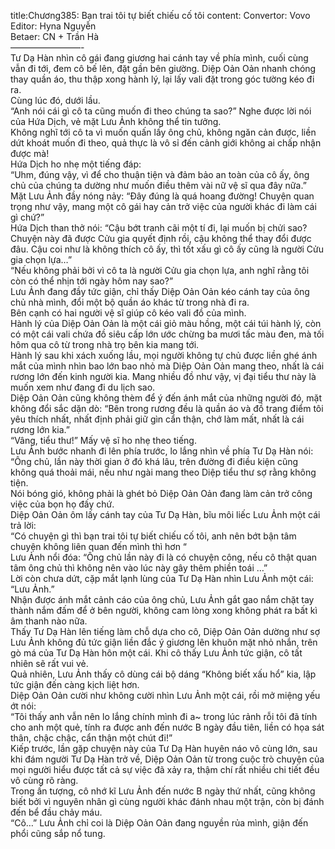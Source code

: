 title:Chương385: Bạn trai tôi tự biết chiếu cố tôi
content:
Convertor: Vovo<br>Editor: Hyna Nguyễn<br>Betaer: CN + Trần Hà<br>————————-<br>Tư Dạ Hàn nhìn cô gái đang giương hai cánh tay về phía mình, cuối cùng vẫn đi tới, đem cô bế lên, đặt gần bên giường. Diệp Oản Oản nhanh chóng thay quần áo, thu thập xong hành lý, lại lấy vali đặt trong góc tường kéo đi ra.<br>Cùng lúc đó, dưới lầu.<br>“Anh nói cái gì cô ta cũng muốn đi theo chúng ta sao?” Nghe được lời nói của Hứa Dịch, vẻ mặt Lưu Ảnh không thể tin tưởng.<br>Không nghĩ tới cô ta vì muốn quấn lấy ông chủ, không ngăn cản được, liền dứt khoát muốn đi theo, quả thực là vô sỉ đến cảnh giới không ai chấp nhận được mà!<br>Hứa Dịch ho nhẹ một tiếng đáp:<br>“Uhm, đúng vậy, vì để cho thuận tiện và đảm bảo an toàn của cô ấy, ông chủ của chúng ta dường như muốn điều thêm vài nữ vệ sĩ qua đây nữa.”<br>Mặt Lưu Ảnh đầy nóng nảy: “Đây đúng là quá hoang đường! Chuyện quan trọng như vậy, mang một cô gái hay cản trở việc của người khác đi làm cái gì chứ?”<br>Hứa Dịch than thở nói: “Cậu bớt tranh cãi một tí đi, lại muốn bị chửi sao? Chuyện này đã được Cửu gia quyết định rồi, cậu không thể thay đổi được đâu. Cậu coi như là không thích cô ấy, thì tốt xấu gì cô ấy cũng là người Cửu gia chọn lựa…”<br>“Nếu không phải bởi vì cô ta là người Cửu gia chọn lựa, anh nghĩ rằng tôi còn có thể nhịn tới ngày hôm nay sao?”<br>Lưu Ảnh đang đầy tức giận, chỉ thấy Diệp Oản Oản kéo cánh tay của ông chủ nhà mình, đổi một bộ quần áo khác từ trong nhà đi ra.<br>Bên cạnh có hai người vệ sĩ giúp cô kéo vali đồ của mình.<br>Hành lý của Diệp Oản Oản là một cái giỏ màu hồng, một cái túi hành lý, còn có một cái vali chứa đồ siêu cấp lớn ước chừng ba mươi tấc màu đen, mà tối hôm qua cô từ trong nhà trọ bên kia mang tới.<br>Hành lý sau khi xách xuống lầu, mọi người không tự chủ được liền ghé ánh mắt của mình nhìn bao lớn bao nhỏ mà Diệp Oản Oản mang theo, nhất là cái rương lớn đến kinh người kia. Mang nhiều đồ như vậy, vị đại tiểu thư này là muốn xem như đang đi du lịch sao.<br>Diệp Oản Oản cũng không thèm để ý đến ánh mắt của những người đó, mặt không đổi sắc dặn dò: “Bên trong rương đều là quần áo và đồ trang điểm tôi yêu thích nhất, nhất định phải giữ gìn cẩn thận, chớ làm mất, nhất là cái rương lớn kia.”<br>“Vâng, tiểu thư!” Mấy vệ sĩ ho nhẹ theo tiếng.<br>Lưu Ảnh bước nhanh đi lên phía trước, lo lắng nhìn về phía Tư Dạ Hàn nói: “Ông chủ, lần này thời gian ở đó khá lâu, trên đường đi điều kiện cũng không quá thoải mái, nếu như ngài mang theo Diệp tiểu thư sợ rằng không tiện.<br>Nói bóng gió, không phải là ghét bỏ Diệp Oản Oản đang làm cản trở công việc của bọn họ đấy chứ.<br>Diệp Oản Oản ôm lấy cánh tay của Tư Dạ Hàn, bĩu môi liếc Lưu Ảnh một cái trả lời:<br>“Có chuyện gì thì bạn trai tôi tự biết chiếu cố tôi, anh nên bớt bận tâm chuyện không liên quan đến mình thì hơn “<br>Lưu Ảnh nổi đóa: “Ông chủ lần này đi là có chuyện công, nếu cô thật quan tâm ông chủ thì không nên vào lúc này gây thêm phiền toái …”<br>Lời còn chưa dứt, cặp mắt lạnh lùng của Tư Dạ Hàn nhìn Lưu Ảnh một cái: “Lưu Ảnh.”<br>Nhận được ánh mắt cảnh cáo của ông chủ, Lưu Ảnh gắt gao nắm chặt tay thành nắm đấm để ở bên người, không cam lòng xong không phát ra bất kì âm thanh nào nữa.<br>Thấy Tư Dạ Hàn lên tiếng làm chỗ dựa cho cô, Diệp Oản Oản dường như sợ Lưu Ảnh không đủ tức giận liền đắc ý giương lên khuôn mặt nhỏ nhắn, trên gò má của Tư Dạ Hàn hôn một cái. Khi cô thấy Lưu Ảnh tức giận, cô tất nhiên sẽ rất vui vẻ.<br>Quả nhiên, Lưu Ảnh thấy cô dùng cái bộ dáng “Không biết xấu hổ” kia, lập tức giận đến càng kịch liệt hơn.<br>Diệp Oản Oản cười như không cười nhìn Lưu Ảnh một cái, rồi mở miệng yếu ớt nói:<br>“Tôi thấy anh vẫn nên lo lắng chính mình đi a~ trong lúc rảnh rỗi tôi đã tính cho anh một quẻ, tính ra được anh đến nước B ngày đầu tiên, liền có họa sát thân, chậc chậc, cẩn thận một chút đi!”<br>Kiếp trước, lần gặp chuyện này của Tư Dạ Hàn huyên náo vô cùng lớn, sau khi đám người Tư Dạ Hàn trở về, Diệp Oản Oản từ trong cuộc trò chuyện của mọi người hiểu được tất cả sự việc đã xảy ra, thậm chí rất nhiều chi tiết đều vô cùng rõ ràng.<br>Trong ấn tượng, cô nhớ kĩ Lưu Ảnh đến nước B ngày thứ nhất, cũng không biết bởi vì nguyên nhân gì cùng người khác đánh nhau một trận, còn bị đánh đến bể đầu chảy máu.<br>“Cô…” Lưu Ảnh chỉ coi là Diệp Oản Oản đang nguyền rủa mình, giận đến phổi cũng sắp nổ tung.